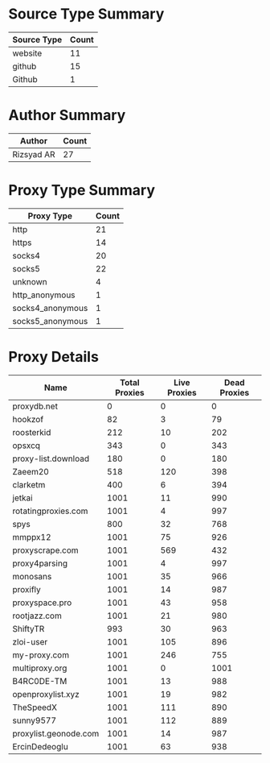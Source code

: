 # Source Type Summary

| Source Type | Count |
|-------------|-------|
| website | 11 |
| github | 15 |
| Github | 1 |


# Author Summary

| Author | Count |
|--------|-------|
| Rizsyad AR | 27 |


# Proxy Type Summary

| Proxy Type | Count |
|------------|-------|
| http | 21 |
| https | 14 |
| socks4 | 20 |
| socks5 | 22 |
| unknown | 4 |
| http_anonymous | 1 |
| socks4_anonymous | 1 |
| socks5_anonymous | 1 |


# Proxy Details

| Name | Total Proxies | Live Proxies | Dead Proxies |
|------|---------------|--------------|---------------|
| proxydb.net | 0 | 0 | 0 |
| hookzof | 82 | 3 | 79 |
| roosterkid | 212 | 10 | 202 |
| opsxcq | 343 | 0 | 343 |
| proxy-list.download | 180 | 0 | 180 |
| Zaeem20 | 518 | 120 | 398 |
| clarketm | 400 | 6 | 394 |
| jetkai | 1001 | 11 | 990 |
| rotatingproxies.com | 1001 | 4 | 997 |
| spys | 800 | 32 | 768 |
| mmppx12 | 1001 | 75 | 926 |
| proxyscrape.com | 1001 | 569 | 432 |
| proxy4parsing | 1001 | 4 | 997 |
| monosans | 1001 | 35 | 966 |
| proxifly | 1001 | 14 | 987 |
| proxyspace.pro | 1001 | 43 | 958 |
| rootjazz.com | 1001 | 21 | 980 |
| ShiftyTR | 993 | 30 | 963 |
| zloi-user | 1001 | 105 | 896 |
| my-proxy.com | 1001 | 246 | 755 |
| multiproxy.org | 1001 | 0 | 1001 |
| B4RC0DE-TM | 1001 | 13 | 988 |
| openproxylist.xyz | 1001 | 19 | 982 |
| TheSpeedX | 1001 | 111 | 890 |
| sunny9577 | 1001 | 112 | 889 |
| proxylist.geonode.com | 1001 | 14 | 987 |
| ErcinDedeoglu | 1001 | 63 | 938 |

